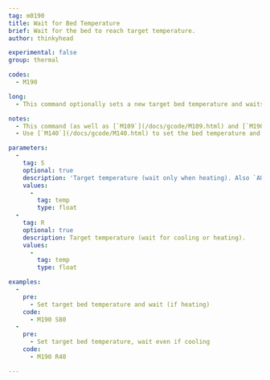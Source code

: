 ```yaml
---
tag: m0190
title: Wait for Bed Temperature
brief: Wait for the bed to reach target temperature.
author: thinkyhead

experimental: false
group: thermal

codes:
  - M190

long:
  - This command optionally sets a new target bed temperature and waits for the target temperature to be reached before proceeding. If the temperature is set with `S` then it waits *only when heating*.

notes:
  - This command (as well as [`M109`](/docs/gcode/M109.html) and [`M190`](/docs/gcode/M190.html)) can block new commands from the host. To break out of wait for temperature using `M108` from the host, enable `EMERGENCY_PARSER`.
  - Use [`M140`](/docs/gcode/M140.html) to set the bed temperature and proceed without waiting.

parameters:
  -
    tag: S
    optional: true
    description: 'Target temperature (wait only when heating). Also `AUTOTEMP`: The min auto-temperature.'
    values:
      -
        tag: temp
        type: float
  -
    tag: R
    optional: true
    description: Target temperature (wait for cooling or heating).
    values:
      -
        tag: temp
        type: float

examples:
  -
    pre:
      - Set target bed temperature and wait (if heating)
    code:
      - M190 S80
  -
    pre:
      - Set target bed temperature, wait even if cooling
    code:
      - M190 R40

---
```


